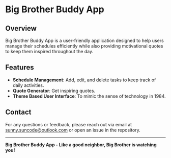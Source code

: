# Big Brother Buddy App

## Overview
Big Brother Buddy App is a user-friendly application designed to help users manage their schedules efficiently while also providing motivational quotes to keep them inspired throughout the day.

## Features
- **Schedule Management**: Add, edit, and delete tasks to keep track of daily activities.
- **Quote Generator**: Get inspiring quotes.
- **Theme Based User Interface**: To mimic the sense of technology in 1984.

## Contact
For any questions or feedback, please reach out via email at sunny.suncode@outlook.com or open an issue in the repository.

---
**Big Brother Buddy App - Like a good neighbor, Big Brother is watching you!**

